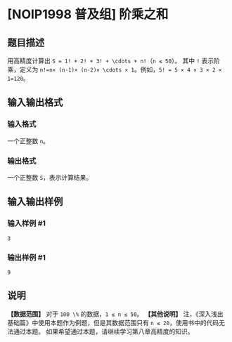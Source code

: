 

# [NOIP1998 普及组] 阶乘之和

## 题目描述

用高精度计算出 `S = 1! + 2! + 3! + \cdots + n!`（`n ≤ 50`）。 其中 `!` 表示阶乘，定义为 `n!=n×
(n-1)× (n-2)× \cdots × 1`。例如，`5! = 5 × 4 × 3 × 2 × 1=120`。

## 输入输出格式

### 输入格式

  

一个正整数 `n`。

### 输出格式

  

一个正整数 `S`，表示计算结果。

## 输入输出样例

### 输入样例 #1

    
    
    3
    

### 输出样例 #1

    
    
    9

## 说明

**【数据范围】** 对于 `100 \%` 的数据，`1 ≤ n ≤ 50`。 **【其他说明】**
注，《深入浅出基础篇》中使用本题作为例题，但是其数据范围只有 `n ≤ 20`，使用书中的代码无法通过本题。
如果希望通过本题，请继续学习第八章高精度的知识。

